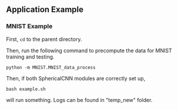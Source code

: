 ## Application Example

### MNIST Example

First, `cd` to the parent directory.

Then, run the following command to precompute the data for MNIST training and testing.

```
python -m MNIST.MNIST_data_process
```

Then, if both SphericalCNN modules are correctly set up, 

```
bash example.sh
```


will run something. Logs can be found in "temp_new" folder.
